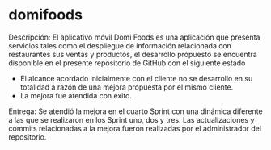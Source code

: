 # domifoods
Descripción:
El aplicativo móvil Domi Foods es una aplicación que presenta servicios tales como el despliegue de información relacionada con restaurantes sus ventas y productos, el desarrollo propuesto se encuentra disponible en el presente repositorio de GitHub con el siguiente estado

-	El alcance acordado inicialmente con el cliente no se desarrollo en su totalidad a razón de una mejora propuesta por el mismo cliente. 
-	La mejora fue atendida con éxito.

Entrega:
Se atendió la mejora en el cuarto Sprint con una dinámica diferente a las que se realizaron en los Sprint uno, dos y tres. Las actualizaciones y commits relacionadas a la mejora fueron realizadas por el administrador del repositorio.  

